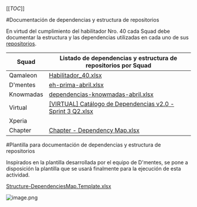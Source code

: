 [[_TOC_]]

#Documentación de dependencias y estructura de repositorios

En virtud del cumplimiento del habilitador Nro. 40 cada Squad debe documentar la estructura y las dependencias utilizadas en cada uno de sus [repositorios](https://dev.azure.com/PrimaAFPTeam/Magna%20Wiki/_wiki/wikis/Magna-Wiki.wiki/1049/Repositorios).

| Squad  | Listado de dependencias y estructura de repositorios por Squad |
| ----------- | ---------------- | 
| Qamaleon   |  [Habilitador_40.xlsx](/.attachments/Habilitador_40-6e1cbeb7-631d-4042-9fcf-f655aa97ced2.xlsx)| 
| D'mentes   | [eh-prima-abril.xlsx](/.attachments/eh-prima-abril-a0a9ffc9-28c2-4326-b952-5dc1b79c3bd5.xlsx) | 
| Knowmadas   |[dependencias-knowmadas-abril.xlsx](/.attachments/dependencias%20-%20knowmadas-627fb95d-91a5-4d53-bd10-ab462b08d929.xlsx)| 
| Virtual   | [[VIRTUAL] Catálogo de Dependencias v2.0 - Sprint 3 Q2.xlsx](/.attachments/[VIRTUAL]%20Catálogo%20de%20Dependencias%20v2.0%20-%20Sprint%203%20Q2-dada5308-83a6-457c-becd-d2e88941a883.xlsx) | 
| Xperia   |  |  
| Chapter   | [Chapter - Dependency Map.xlsx](/.attachments/Chapter%20-%20Dependency%20Map-b17193bb-86c6-4310-88fc-ccf33143b263.xlsx) |  

#Plantilla para documentación de dependencias y estructura de repositorios

Inspirados en la plantilla desarrollada por el equipo de D'mentes, se pone a disposición la plantilla que se usará finalmente para la ejecución de esta actividad.

[Structure-DependenciesMap.Template.xlsx](/.attachments/Structure-DependenciesMap.Template-66f9ab05-f9ef-4002-bed8-7e94cbce3007.xlsx) 

![image.png](/.attachments/image-dfce22ef-27fa-4b29-9b7f-386c398425f7.png)